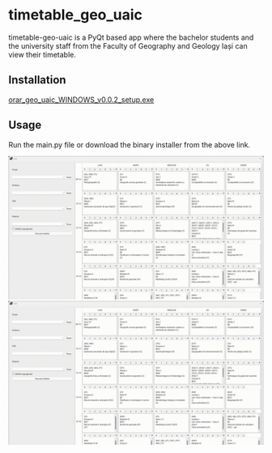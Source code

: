# timetable_geo_uaic

timetable-geo-uaic is a PyQt based app where the bachelor students and the university staff from the Faculty of Geography and Geology Iași can view their timetable.

## Installation

[orar_geo_uaic_WINDOWS_v0.0.2_setup.exe](https://github.com/alecsandrei/timetable_geo_uaic/releases/download/v0.0.2/orar_geo_uaic_WINDOWS_v0.0.2_setup.exe)

## Usage
Run the main.py file or download the binary installer from the above link.

![how_to_filter_single](./media/filter_single.gif)
![how_to_filter_multiple](./media/filter_multiple.gif)
